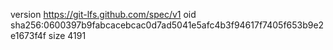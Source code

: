 version https://git-lfs.github.com/spec/v1
oid sha256:0600397b9fabcacebcac0d7ad5041e5afc4b3f94617f7405f653b9e2e1673f4f
size 4191
